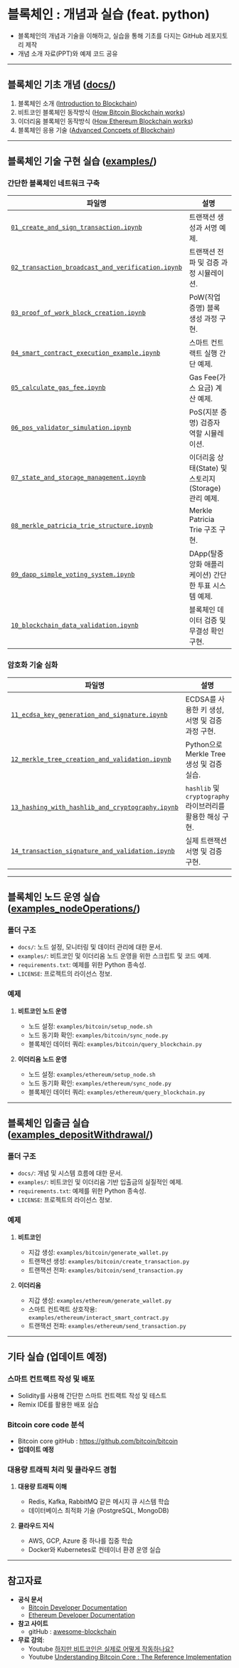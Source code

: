 # 블록체인 : 개념과 실습 (feat. python)

- 블록체인의 개념과 기술을 이해하고, 실습을 통해 기초를 다지는 GitHub 레포지토리 제작
- 개념 소개 자료(PPT)와 예제 코드 공유

---

## 블록체인 기초 개념 ([docs/](docs/README.md))
1. 블록체인 소개 ([Introduction to Blockchain](docs/BlkCh_01_IntroductionToBlockchain.pdf))
1. 비트코인 블록체인 동작방식 ([How Bitcoin Blockchain works](docs/BlkCh_02_HowBitcoinBlockchainWorks.pdf))
1. 이더리움 블록체인 동작방식 ([How Ethereum Blockchain works](docs/BlkCh_03_HowEthereumBlockchainWorks.pdf))
1. 블록체인 응용 기술 ([Advanced Concpets of Blockchain]())

---

## 블록체인 기술 구현 실습 ([examples/](examples/README.md))
### 간단한 블록체인 네트워크 구축
   | **파일명**                                    | **설명**                                              |
   |----------------------------------------------|-------------------------------------------------------|
   | [`01_create_and_sign_transaction.ipynb`](examples/01_create_and_sign_transaction.ipynb)           | 트랜잭션 생성과 서명 예제.                             |
   | [`02_transaction_broadcast_and_verification.ipynb`](examples/02_transaction_broadcast_and_verification.ipynb)| 트랜잭션 전파 및 검증 과정 시뮬레이션.                 |
   | [`03_proof_of_work_block_creation.ipynb`](examples/03_proof_of_work_block_creation.ipynb)          | PoW(작업 증명) 블록 생성 과정 구현.                   |
   | [`04_smart_contract_execution_example.ipynb`](examples/04_smart_contract_execution_example.ipynb)      | 스마트 컨트랙트 실행 간단 예제.                        |
   | [`05_calculate_gas_fee.ipynb`](examples/05_calculate_gas_fee.ipynb)                     | Gas Fee(가스 요금) 계산 예제.                         |
   | [`06_pos_validator_simulation.ipynb`](examples/06_pos_validator_simulation.ipynb)              | PoS(지분 증명) 검증자 역할 시뮬레이션.                 |
   | [`07_state_and_storage_management.ipynb`](examples/07_state_and_storage_management.ipynb)          | 이더리움 상태(State) 및 스토리지(Storage) 관리 예제.   |
   | [`08_merkle_patricia_trie_structure.ipynb`](examples/08_merkle_patricia_trie_structure.ipynb)        | Merkle Patricia Trie 구조 구현.                       |
   | [`09_dapp_simple_voting_system.ipynb`](examples/09_dapp_simple_voting_system.ipynb)             | DApp(탈중앙화 애플리케이션) 간단한 투표 시스템 예제.   |
   | [`10_blockchain_data_validation.ipynb`](examples/10_blockchain_data_validation.ipynb)            | 블록체인 데이터 검증 및 무결성 확인 구현.              |

### 암호화 기술 심화
   | **파일명**                                      | **설명**                                                  |
   |-------------------------------------------------|----------------------------------------------------------|
   | [`11_ecdsa_key_generation_and_signature.ipynb`](examples/11_ecdsa_key_generation_and_signature.ipynb)      | ECDSA를 사용한 키 생성, 서명 및 검증 과정 구현.             |
   | [`12_merkle_tree_creation_and_validation.ipynb`](examples/12_merkle_tree_creation_and_validation.ipynb)     | Python으로 Merkle Tree 생성 및 검증 실습.                  |
   | [`13_hashing_with_hashlib_and_cryptography.ipynb`](examples/13_hashing_with_hashlib_and_cryptography.ipynb)   | `hashlib` 및 `cryptography` 라이브러리를 활용한 해싱 구현.  |
   | [`14_transaction_signature_and_validation.ipynb`](examples/14_transaction_signature_and_validation.ipynb)    | 실제 트랜잭션 서명 및 검증 구현.                           |


---
## 블록체인 노드 운영 실습 ([examples_nodeOperations/](examples_nodeOperations/README.md))

### 폴더 구조
- `docs/`: 노드 설정, 모니터링 및 데이터 관리에 대한 문서.
- `examples/`: 비트코인 및 이더리움 노드 운영을 위한 스크립트 및 코드 예제.
- `requirements.txt`: 예제를 위한 Python 종속성.
- `LICENSE`: 프로젝트의 라이선스 정보.

### 예제
1. **비트코인 노드 운영**
   - 노드 설정: `examples/bitcoin/setup_node.sh`
   - 노드 동기화 확인: `examples/bitcoin/sync_node.py`
   - 블록체인 데이터 쿼리: `examples/bitcoin/query_blockchain.py`

2. **이더리움 노드 운영**
   - 노드 설정: `examples/ethereum/setup_node.sh`
   - 노드 동기화 확인: `examples/ethereum/sync_node.py`
   - 블록체인 데이터 쿼리: `examples/ethereum/query_blockchain.py`


---
## 블록체인 입출금 실습 ([examples_depositWithdrawal/](examples_depositWithdrawal/README.md))

### 폴더 구조
- `docs/`: 개념 및 시스템 흐름에 대한 문서.
- `examples/`: 비트코인 및 이더리움 기반 입출금의 실질적인 예제.
- `requirements.txt`: 예제를 위한 Python 종속성.
- `LICENSE`: 프로젝트의 라이선스 정보.

### 예제
1. **비트코인**
   - 지갑 생성: `examples/bitcoin/generate_wallet.py`
   - 트랜잭션 생성: `examples/bitcoin/create_transaction.py`
   - 트랜잭션 전파: `examples/bitcoin/send_transaction.py`

2. **이더리움**
   - 지갑 생성: `examples/ethereum/generate_wallet.py`
   - 스마트 컨트랙트 상호작용: `examples/ethereum/interact_smart_contract.py`
   - 트랜잭션 전파: `examples/ethereum/send_transaction.py`



---
## 기타 실습 (**업데이트 예정**)

### 스마트 컨트랙트 작성 및 배포
   - Solidity를 사용해 간단한 스마트 컨트랙트 작성 및 테스트
   - Remix IDE를 활용한 배포 실습

### Bitcoin core code 분석
   - Bitcoin core gitHub : https://github.com/bitcoin/bitcoin
   - **업데이트 예정**

### 대용량 트래픽 처리 및 클라우드 경험 

1. **대용량 트래픽 이해**
   - Redis, Kafka, RabbitMQ 같은 메시지 큐 시스템 학습
   - 데이터베이스 최적화 기술 (PostgreSQL, MongoDB)

1. **클라우드 지식**
   - AWS, GCP, Azure 중 하나를 집중 학습
   - Docker와 Kubernetes로 컨테이너 환경 운영 실습

---
## 참고자료
- **공식 문서**
   - <a href="https://developer.bitcoin.org/" target="_blank">Bitcoin Developer Documentation</a>
   - <a href="https://ethereum.org/en/developers/docs/" target="_blank">Ethereum Developer Documentation</a>
- **참고 사이트**
   - gitHub : [awesome-blockchain](https://github.com/yjjnls/awesome-blockchain/blob/master/README.md)
- **무료 강의**:
   - Youtube <a href="https://www.youtube.com/watch?v=bBC-nXj3Ng4&list=LL&index=10" target="_blank">하지만 비트코인은 실제로 어떻게 작동하나요?</a>
   - Youtube <a href="https://www.youtube.com/watch?v=wLYdcH37phE" target="_blank">Understanding Bitcoin Core : The Reference Implementation</a>